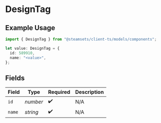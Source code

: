 # DesignTag

## Example Usage

```typescript
import { DesignTag } from "@steamsets/client-ts/models/components";

let value: DesignTag = {
  id: 589910,
  name: "<value>",
};
```

## Fields

| Field              | Type               | Required           | Description        |
| ------------------ | ------------------ | ------------------ | ------------------ |
| `id`               | *number*           | :heavy_check_mark: | N/A                |
| `name`             | *string*           | :heavy_check_mark: | N/A                |